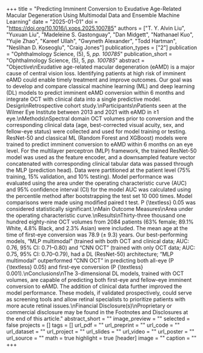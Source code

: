 +++
title = "Predicting Imminent Conversion to Exudative Age-Related Macular Degeneration Using Multimodal Data and Ensemble Machine Learning"
date = "2025-01-01"
doi = "https://doi.org/10.1016/j.xops.2025.100785"
authors = ["T. Y. Alvin Liu", "Yuxuan Liu", "Madeleine S. Gastonguay", "Dan Midgett", "Nathanael Kuo", "Yujie Zhao", "Kareef Ullah", "Gwyneth Alexander", "Todd Hartman", "Neslihan D. Koseoglu", "Craig Jones"]
publication_types = ["2"]
publication = "Ophthalmology Science, (5), 5, _pp. 100785_"
publication_short = "Ophthalmology Science, (5), 5, _pp. 100785_"
abstract = "Objective\nExudative age-related macular degeneration (eAMD) is a major cause of central vision loss. Identifying patients at high risk of imminent eAMD could enable timely treatment and improve outcomes. Our goal was to develop and compare classical machine learning (ML) and deep learning (DL) models to predict imminent eAMD conversion within 6 months and integrate OCT with clinical data into a single predictive model.
Design\nRetrospective cohort study.\nParticipants\nPatients seen at the Wilmer Eye Institute between 2013 and 2021 with eAMD in ≥1 eye.\nMethods\nSpectral domain OCT volumes prior to conversion and the corresponding clinical data (age, best-corrected visual acuity, sex, and fellow-eye status) were collected and used for model training or testing. ResNet-50 and classical ML (Random Forest and XGBoost) models were trained to predict imminent conversion to eAMD within 6 months on an eye level. For the multilayer perceptron (MLP) framework, the trained ResNet-50 model was used as the feature encoder, and a downsampled feature vector concatenated with corresponding clinical tabular data was passed through the MLP (prediction head). Data were partitioned at the patient level (75\% training, 15\% validation, and 10\% testing). Model performance was evaluated using the area under the operating characteristic curve (AUC) and 95\% confidence interval (CI) for the model AUC was calculated using the percentile method after bootstrapping the test set 10 000 times. Model comparisons were made using modified paired t test. P {\textless} 0.05 was considered statistically significant.\nMain Outcome Measures\nArea under the operating characteristic curve.\nResults\nThirty-three thousand one hundred eighty-nine OCT volumes from 2084 patients (63\% female; 89.1\% White, 4.8\% Black, and 2.3\% Asian) were included. The mean age at the time of first-eye conversion was 78.9 (± 9.3) years. Our best-performing models, “MLP multimodal” (trained with both OCT and clinical data; AUC: 0.76, 95\% CI: 0.71–0.80) and “CNN OCT” (trained with only OCT data; AUC: 0.75, 95\% CI: 0.70–0.79), had a DL (ResNet-50) architecture; “MLP multimodal” outperformed “CNN OCT” in predicting both all-eye (P {\textless} 0.05) and first-eye conversion (P {\textless} 0.001).\nConclusions\nThe 3-dimensional DL models, trained with OCT volumes, are capable of predicting both first-eye and fellow-eye imminent conversion to eAMD. The addition of clinical data further improved the model performance. These models, if validated prospectively, could serve as screening tools and allow retinal specialists to prioritize patients with more acute retinal issues.\nFinancial Disclosure(s)\nProprietary or commercial disclosure may be found in the Footnotes and Disclosures at the end of this article."
abstract_short = ""
image_preview = ""
selected = false
projects = []
tags = []
url_pdf = ""
url_preprint = ""
url_code = ""
url_dataset = ""
url_project = ""
url_slides = ""
url_video = ""
url_poster = ""
url_source = ""
math = true
highlight = true
[header]
image = ""
caption = ""
+++
